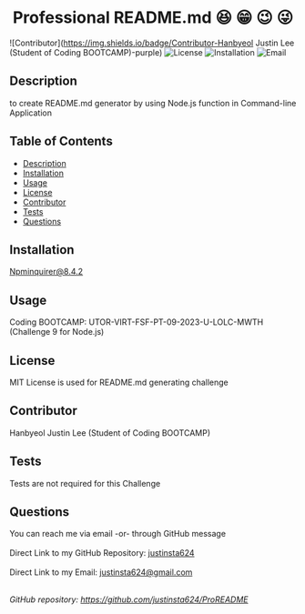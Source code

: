
  <h1 align="center">Professional README.md 😆 😁 😉 😜 </h1>
    
  ![Contributor](https://img.shields.io/badge/Contributor-Hanbyeol Justin Lee (Student of Coding BOOTCAMP)-purple)
  ![License](https://img.shields.io/badge/License-MIT-Magenta)
  ![Installation](https://img.shields.io/badge/Installation-Npminquirer@8.4.2-red)
  ![Email](https://img.shields.io/badge/Title-justinsta624@gmail.com-green)

  ## Description
  to create README.md  generator by using Node.js function in Command-line Application
  
  ## Table of Contents
  - [Description](#Description)
  - [Installation](#Installation)
  - [Usage](#Usage)
  - [License](#License)
  - [Contributor](#Contributor)
  - [Tests](#Tests)
  - [Questions](#Questions)
  
  ## Installation
  Npminquirer@8.4.2
  
  ## Usage
  Coding BOOTCAMP: UTOR-VIRT-FSF-PT-09-2023-U-LOLC-MWTH (Challenge 9 for Node.js)
  
  ## License
  MIT License is used for README.md generating challenge  
  
  ## Contributor
  Hanbyeol Justin Lee (Student of Coding BOOTCAMP)
  
  ## Tests
  Tests are not required for this Challenge
  
  ## Questions
  You can reach me via email -or- through GitHub message<br />
  <br />
  Direct Link to my GitHub Repository: [justinsta624](https://github.com/justinsta624)<br />
  <br />
  Direct Link to my Email: justinsta624@gmail.com<br /><br />
  
  _GitHub repository: https://github.com/justinsta624/ProREADME_
      